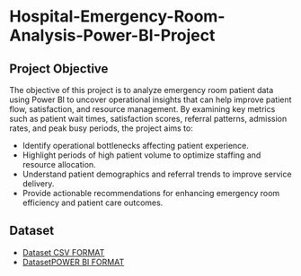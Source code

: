 # Hospital-Emergency-Room-Analysis-Power-BI-Project
## Project Objective
The objective of this project is to analyze emergency room patient data using Power BI to uncover operational insights that can help improve patient flow, satisfaction, and resource management. By examining key metrics such as patient wait times, satisfaction scores, referral patterns, admission rates, and peak busy periods, the project aims to:
- Identify operational bottlenecks affecting patient experience.
- Highlight periods of high patient volume to optimize staffing and resource allocation.
- Understand patient demographics and referral trends to improve service delivery.
- Provide actionable recommendations for enhancing emergency room efficiency and patient care outcomes.
## Dataset
- <a href= "https://github.com/Deepak91490/Hospital-Emergency-Room-Analysis-Power-BI-Project/blob/main/Hospital%20ER_Data.csv">Dataset CSV FORMAT</a>
- <a href= "https://github.com/Deepak91490/Hospital-Emergency-Room-Analysis-Power-BI-Project/blob/main/Hospital%20Emergency%20Room%20Analysis.pbix">DatasetPOWER BI FORMAT</a>
